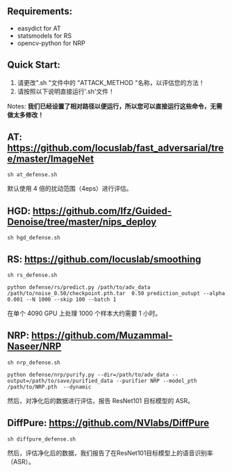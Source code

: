 ## Requirements:

- easydict for AT
- statsmodels for RS
- opencv-python for NRP

## Quick Start:
1. 请更改".sh "文件中的 "ATTACK_METHOD "名称，以评估您的方法！
2. 请按照以下说明直接运行'.sh'文件！

Notes: **我们已经设置了相对路径以便运行，所以您可以直接运行这些命令，无需做太多修改！**

## AT: https://github.com/locuslab/fast_adversarial/tree/master/ImageNet

```
sh at_defense.sh
```
默认使用 4 倍的扰动范围（4eps）进行评估。

## HGD: https://github.com/lfz/Guided-Denoise/tree/master/nips_deploy

```
sh hgd_defense.sh
```

## RS: https://github.com/locuslab/smoothing

```
sh rs_defense.sh
```
```
python defense/rs/predict.py /path/to/adv_data /path/to/noise_0.50/checkpoint.pth.tar  0.50 prediction_outupt --alpha 0.001 --N 1000 --skip 100 --batch 1
```

在单个 4090 GPU 上处理 1000 个样本大约需要 1 小时。

## NRP: https://github.com/Muzammal-Naseer/NRP

```
sh nrp_defense.sh
```

```
python defense/nrp/purify.py --dir=/path/to/adv_data --output=/path/to/save/purified_data --purifier NRP --model_pth /path/to/NRP.pth  --dynamic
```

然后，对净化后的数据进行评估，报告 ResNet101 目标模型的 ASR。

## DiffPure: https://github.com/NVlabs/DiffPure

```
sh diffpure_defense.sh
```
然后，评估净化后的数据，我们报告了在ResNet101目标模型上的语音识别率（ASR）。